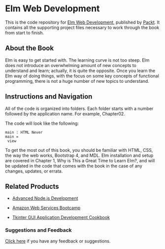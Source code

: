 # Elm Web Development
This is the code repository for [Elm Web Development](https://www.packtpub.com/web-development/elm-web-development?utm_source=github&utm_medium=repository&utm_campaign=9781788299053), published by [Packt](https://www.packtpub.com/?utm_source=github). It contains all the supporting project files necessary to work through the book from start to finish.
## About the Book
Elm is easy to get started with. The learning curve is not too steep. Elm does not introduce
an overwhelming amount of new concepts to understand and learn; actually, it is quite the
opposite. Once you learn the Elm way of doing things, with the focus on some key concepts
of functional programming, there is not a huge number of new topics to understand.
## Instructions and Navigation
All of the code is organized into folders. Each folder starts with a number followed by the application name. For example, Chapter02.



The code will look like the following:
```
main : HTML Never
main =
 view
```

To get the most out of this book, you should be familiar with HTML, CSS, the
way the web works, Bootstrap 4, and MDL.
Elm installation and setup are covered in Chapter 1, Why is This a Great Time to
Learn Elm?, and will be updated in the code that comes with the book in the case
of any changes, updates, or errata.

## Related Products
* [Advanced Node.js Development](https://www.packtpub.com/web-development/advanced-nodejs-development?utm_source=github&utm_medium=repository&utm_campaign=9781788393935)

* [Amazon Web Services Bootcamp](https://www.packtpub.com/virtualization-and-cloud/aws-bootcamp?utm_source=github&utm_medium=repository&utm_campaign=9781788294454)

* [Tkinter GUI Application Development Cookbook](https://www.packtpub.com/web-development/tkinter-gui-application-development-cookbook?utm_source=github&utm_medium=repository&utm_campaign=9781788622301)

### Suggestions and Feedback
[Click here](https://docs.google.com/forms/d/e/1FAIpQLSe5qwunkGf6PUvzPirPDtuy1Du5Rlzew23UBp2S-P3wB-GcwQ/viewform) if you have any feedback or suggestions.
